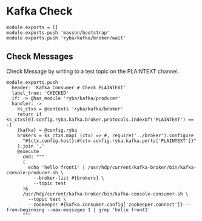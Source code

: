 
# Kafka Check

    module.exports = []
    module.exports.push 'masson/bootstrap'
    module.exports.push 'ryba/kafka/broker/wait'

## Check Messages

Check Message by writing to a test topic on the PLAINTEXT channel.

    module.exports.push
      header: 'Kafka Consumer # Check PLAINTEXT'
      label_true: 'CHECKED'
      if: -> @has_module 'ryba/kafka/producer'
      handler: ->
        ks_ctxs = @contexts 'ryba/kafka/broker'
        return if ks_ctxs[0].config.ryba.kafka.broker.protocols.indexOf('PLAINTEXT') == -1
        {kafka} = @config.ryba
        brokers = ks_ctxs.map( (ctx) => #, require('../broker').configure
          "#{ctx.config.host}:#{ctx.config.ryba.kafka.ports['PLAINTEXT']}"
        ).join ','
        @execute
          cmd: """
          (
            echo 'hello front1' | /usr/hdp/current/kafka-broker/bin/kafka-console-producer.sh \
              --broker-list #{brokers} \
              --topic test
          )&
          /usr/hdp/current/kafka-broker/bin/kafka-console-consumer.sh \
            --topic test \
            --zookeeper #{kafka.consumer.config['zookeeper.connect']} --from-beginning --max-messages 1 | grep 'hello front1'
          """
